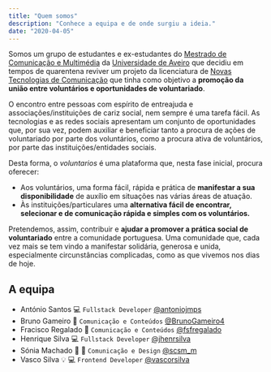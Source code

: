 ```yaml
---
title: "Quem somos"
description: "Conhece a equipa e de onde surgiu a ideia."
date: "2020-04-05"
---
```


Somos um grupo de estudantes e ex-estudantes do [Mestrado de Comunicação e Multimédia](https://www.ua.pt/pt/curso/101) da [Universidade de Aveiro](https://www.ua.pt/) que decidiu em tempos de quarentena reviver um projeto da licenciatura de [Novas Tecnologias de Comunicação](https://www.ua.pt/pt/curso/41) que tinha como objetivo a **promoção da união entre voluntários e oportunidades de voluntariado**.

O encontro entre pessoas com espírito de entreajuda e associações/instituições de cariz social, nem sempre é uma tarefa fácil. As tecnologias e as redes sociais apresentam um conjunto de oportunidades que, por sua vez, podem auxiliar e beneficiar tanto a procura de ações de voluntariado por parte dos voluntários, como a procura ativa de voluntários, por parte das instituições/entidades sociais.

Desta forma, o *voluntarios* é uma plataforma que, nesta fase inicial, procura oferecer:
- Aos voluntários, uma forma fácil, rápida e prática de **manifestar a sua disponibilidade** de auxílio em situações nas várias áreas de atuação.
- Às instituições/particulares uma **alternativa fácil de encontrar, selecionar e de comunicação rápida e simples com os voluntários.**

Pretendemos, assim, contribuir e **ajudar a promover a prática social de voluntariado** entre a comunidade portuguesa. Uma comunidade que, cada vez mais se tem vindo a manifestar solidária, generosa e unida, especialmente circunstâncias complicadas, como as que vivemos nos dias de hoje.

## A equipa
- António Santos :computer: `Fullstack Developer` [@antoniojmps](https://twitter.com/antoniojmps)
- Bruno Gameiro :mega: `Comunicação e Conteúdos`  [@BrunoGameiro4](https://twitter.com/BrunoGameiro4)
- Fracisco Regalado :mega: `Comunicação e Conteúdos`  [@fsfregalado](https://twitter.com/fsfregalado)
- Henrique Silva :computer: `Fullstack Developer` [@jhenrsilva](https://twitter.com/jhenrsilva)
- Sónia Machado :nail_care: :mega: `Comunicação e Design` [@scsm_m](https://twitter.com/scsm_m)
- Vasco Silva :bulb: :computer: `Frontend Developer` [@vascorsilva](https://twitter.com/vascorsilva)
